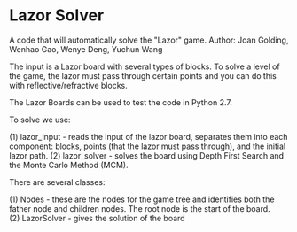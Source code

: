 # Lazor Solver
A code that will automatically solve the "Lazor" game.
Author: Joan Golding, Wenhao Gao, Wenye Deng, Yuchun Wang

The input is a Lazor board with several types of blocks. To solve a level of the game, the lazor must pass through certain points and you can do this with reflective/refractive blocks. 

The Lazor Boards can be used to test the code in Python 2.7. 

To solve we use:

(1) lazor_input - reads the input of the lazor board, separates them into each component: blocks, points (that the lazor must pass through), and the initial lazor path. 
(2) lazor_solver - solves the board using Depth First Search and the Monte Carlo Method (MCM). 

There are several classes:

(1) Nodes - these are the nodes for the game tree and identifies both the father node and children nodes. The root node is the start of the board.  
(2) LazorSolver - gives the solution of the board 



